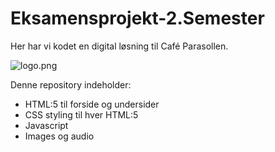 # Eksamensprojekt-2.Semester
Her har vi kodet en digital løsning til Café Parasollen.

![logo.png](logo.png)

Denne repository indeholder:
* HTML:5 til forside og undersider
* CSS styling til hver HTML:5
* Javascript
* Images og audio
